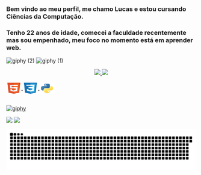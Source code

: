 ### Bem vindo ao meu perfil, me chamo Lucas e estou cursando Ciências da Computação.
### Tenho 22 anos de idade, comecei a faculdade recentemente mas sou empenhado, meu foco no momento está em aprender web.

![giphy (2)](https://user-images.githubusercontent.com/101953137/176982075-dafff894-0861-412d-b6d7-7d27a5982545.gif) ![giphy (1)](https://user-images.githubusercontent.com/101953137/176982092-6bcd5b69-77a1-4bf6-b26a-3e9ecb526b2a.gif)



<div align="center">
  <a href="https://github.com/LucasAlvesRodrigues"> 
  <img width="45%" src="https://github-readme-stats-srhenry.vercel.app/api?username=LucasAlvesRodrigues&show_icons=true&theme=dracula&include_all_commits=true&count_private=true"/>
  <img width="45%" src="https://github-readme-stats-srhenry.vercel.app/api/top-langs/?username=LucasAlvesRodrigues&layout=compact&langs_count=7&theme=dracula"/>
</div>
  
 <div style="display: inline_block"><br>
   <img align="center" alt="Rafa-HTML" height="30" width="40" src="https://raw.githubusercontent.com/devicons/devicon/master/icons/html5/html5-original.svg">
   <img align="center" alt="Rafa-CSS" height="30" width="40" src="https://raw.githubusercontent.com/devicons/devicon/master/icons/css3/css3-original.svg">
   <img align="center" alt="Rafa-Python" height="30" width="40" src="https://raw.githubusercontent.com/devicons/devicon/master/icons/python/python-original.svg">
 </div>
  
  ##
  ![giphy](https://user-images.githubusercontent.com/101953137/176981790-eec15b24-8303-4797-aa6e-42426e2a7836.gif)

 
<div>
  
 <a href="https://www.instagram.com/lucas.alves20" target="_blank"><img src="https://img.shields.io/badge/-Instagram-%23E4405F?style=for-the-badge&logo=instagram&logoColor=white" target="_blank"></a>
 <a href="https://open.spotify.com/user/lcsavs2015" taget="_blank"><img src="https://img.shields.io/badge/Spotify-1ED760?&style=for-the-badge&logo=spotify&logoColor=white" target="_blank"></a> 
</div>  

  
![Snake animation](https://github.com/LucasAlvesRodrigues/LucasAlvesRodrigues/blob/output/github-contribution-grid-snake.svg) 
  
